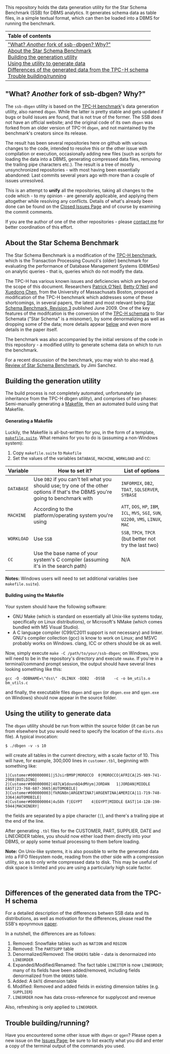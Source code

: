 This repository holds the data generation utility for the Star Schema Benchmark (SSB) for DBMS analytics. It generates schema data as table files, in a simple textual format, which can then be loaded into a DBMS for running the benchmark.

| Table of contents|
|:----------------|
| ["What? _Another_ fork of ssb-dbgen? Why?"](#another-fork)<br>  [About the Star Schema Benchmark](#about-ssb)<br> [Building the generation utility](#building)<br> [Using the utility to generate data](#using)<br> [Differences of the generated data from the TPC-H schema](#difference-from-tpch)<br>[Trouble building/running](#trouble)<br> |

## <a name="another-fork">"What? _Another_ fork of ssb-dbgen? Why?"</a>

The `ssb-dbgen` utility is based on the [TPC-H benchmark](http://tpc.org/tpch/)'s data generation utility, also named `dbgen`. While the latter is pretty stable and gets updated if bugs or build issues are found, that is not true of the former. The SSB does not have an official website; and the original code of its own `dbgen` was forked from an older version of TPC-H `dbgen`, and not maintained by the benchmark's creators since its release.

The result has been several repositories here on github with various changes to the code, intended to resolve this or the other issue with compilation or execution, occasionally adding new files (such as scripts for loading the data into a DBMS, generating compressed data files, removing the trailing pipe characters etc.). The result is a tree of mostly unsynchronized repositories - with most having been essentially abandoned: Last commits several years ago with more than a couple of issues unresolved.

This is an attempt to **unify** all the repositories, taking all changes to the code which - to my opinion - are generally applicable, and applying them altogether while resolving any conflicts. Details of what's already been done can be found on the [Closed Issues Page](https://github.com/eyalroz/ssb-dbgen/issues?q=is%3Aissue+is%3Aclosed) and of course by examining the commit comments.

If you are the author of one of the other repositories - please [contact me](mailto:eyalroz@technion.ac.il) for better coordination of this effort.

## <a name="about-ssb">About the Star Schema Benchmark</a>

The Star Schema Benchmark is a modification of the [TPC-H benchmark](http://tpc.org/tpch/), which is the Transaction Processing Council's (older) benchmark for evaluating the performance of Database Management Systems (DBMSes) on analytic queries - that is, queries which do not modify the data.

The TPC-H has various known issues and deficiencies which are beyond the scope of this document. Researchers [Patrick O'Neil](http://www.cs.umb.edu/~poneil/), [Betty O'Neil](http://www.cs.umb.edu/~eoneil/) and [Xuedong Chen](https://www.linkedin.com/in/xuedong-chen-18414ba/), from the University of Massachusats Boston, proposed a modification of the TPC-H benchmark which addresses some of these shortcomings, in several papers, the latest and most relevant being [Star Schema Benchmark, Revision 3](http://www.cs.umb.edu/~poneil/StarSchemaB.PDF) published June 2009. One of the key features of the modifcation is the conversion of the [TPC-H schemata](http://kejser.org/wp-content/uploads/2014/06/image_thumb2.png) to Star Schemata ("Star Schema" is a misnomer), by some denormalizing as well as dropping some of the data; more details appear <a href="#difference-from-tpch">below</a> and even more details in the paper itself.

The benchmark was also accompanied by the initial versions of the code in this repository - a modified utility to generate schema data on which to run the benchmark.

For a recent discussion of the benchmark, you may wish to also read [A Review of Star Schema Benchmark](https://arxiv.org/pdf/1606.00295.pdf), by Jimi Sanchez.

## <a name="building">Building the generation utility</a>

The build process is not completely automated, unfortunately (an inheritance from the TPC-H dbgen utility), and comprises of two phases: Semi-manually generating a [Makefile](https://en.wikipedia.org/wiki/Makefile), then an automated build using that Makefile.

#### Generating a Makefile

Luckily, the Makefile is all-but-written for you, in the form of a template, [`makefile.suite`](https://github.com/eyalroz/ssb-dbgen/blob/master/makefile.suite). What remains for you to do is (assuming a non-Windows system):

1. Copy `makefile.suite` to `Makefile`
2. Set the values of the variables `DATABASE`, `MACHINE`, `WORKLOAD` and `CC`:

|Variable   |How to set it?   | List of options |
|-----------|-----------------|-----------------|
| `DATABASE`  | Use `DB2` if you can't tell what you should use; try one of the other options if that's the DBMS you're going to benchmark with  | `INFORMIX`, `DB2`, `TDAT`, `SQLSERVER`, `SYBASE` |
| `MACHINE`  | According to the platform/operating system you're using  | `ATT`, `DOS`, `HP`, `IBM`, `ICL`, `MVS`, `SGI`, `SUN`, `U2200`, `VMS`, `LINUX`, `MAC` |
| `WORKLOAD`  | Use `SSB`   | `SSB`, `TPCH`, `TPCR` (but better not try the last two)
| `CC`  |  Use the base name of your system's C compiler (assuming it's in the search path)  | N/A |

<!--2. Set the value of the  variable to `DB2` - or, if you know what you're doing and you have a specific reason to do so, to one of the other databases in the commented list of possibilities.
3. Set `MACHINE` to the value closest to your platform (mostly commonly it's either `LINUX`, or `MAC`; Windows users - see note below)
4. Set `WORKLOAD` to `SSB` (theoretically, `TPCH` might also work and generate TPC-H data, but don't count on it)
5. Set your C compiler invocation string - either the base name if it's on your search path (e.g. `CC=gcc`) or a full pathname otherwise. -->


**Notes:** Windows users will need to set additional variables (see `makefile.suite`).

#### Building using the Makefile

Your system should have the following software:

* GNU Make (which is standard on essentially all Unix-like systems today, specifically on Linux distributions), or Microsoft's NMake (which comes bundled with MS Visual Studio).
* A C language compiler (C99/C2011 support is not necessary) and linker. GNU's compiler collection (gcc) is know to work on Linux; and MSVC probably works on Windows. clang, ICC or others should be ok as well.

Now, simply execute `make -C /path/to/your/ssb-dbgen`; on Windows, you will need to be in the repository's directory and execute `nmake`. If you're in a terminal/command prompt session, the output should have several lines looking something like this:
```
gcc -O -DDBNAME=\"dss\" -DLINUX -DDB2  -DSSB    -c -o bm_utils.o bm_utils.c
```
and finally, the executable files `dbgen` and `qgen` (or `dbgen.exe` and `qgen.exe` on Windows) should now appear in the source folder.

## <a name="using">Using the utility to generate data</a>

The `dbgen` utility should be run from within the source folder (it can be run from elsewhere but you would need to specify the location of the `dists.dss` file). A typical invocation:

    $ ./dbgen -v -s 10
    
will create all tables in the current directory, with a scale factor of 10. This will have, for example, 300,000 lines in `customer.tbl`, beginning with something like:
```
1|Customer#000000001|j5JsirBM9P|MOROCCO  0|MOROCCO|AFRICA|25-989-741-2988|BUILDING|
2|Customer#000000002|487LW1dovn6Q4dMVym|JORDAN   1|JORDAN|MIDDLE EAST|23-768-687-3665|AUTOMOBILE|
3|Customer#000000003|fkRGN8n|ARGENTINA7|ARGENTINA|AMERICA|11-719-748-3364|AUTOMOBILE|
4|Customer#000000004|4u58h f|EGYPT    4|EGYPT|MIDDLE EAST|14-128-190-5944|MACHINERY|
```
the fields are separated by a pipe character (`|`), and there's a trailing pipe at the end of the line. 

After generating `.tbl` files for the CUSTOMER, PART, SUPPLIER, DATE and LINEORDER tables, you should now either load them directly into your DBMS, or apply some textual processing to them before loading.

**Note:** On Unix-like systems, it is also possible to write the generated data into a FIFO filesystem node, reading from the other side with a compression utility, so as to only write compressed data to disk. This may be useful of disk space is limited and you are using a particularly high scale factor.

<br>

## <a name="difference-from-tpch">Differences of the generated data from the TPC-H schema</a>


For a detailed description of the differences betwen SSB data and its distributions, as well as motivation for the differences, please read the SSB's epoynmous [paper](http://www.cs.umb.edu/~poneil/StarSchemaB.PDF).

In a nutshell, the differences are as follows:

1. Removed: Snowflake tables such as `NATION` and `REGION`
2. Removed: The `PARTSUPP` table
3. Denormalized/Removed: The `ORDERS` table - data is denormaized into `LINEORDER`
4. Expanded/Modified/Renamed: The fact table `LINEITEM` is now `LINEORDER`; many of its fields have been added/removed, including fields denormalized from the `ORDERS` table.
5. Added: A `DATE` dimension table
6. Modified: Removed and added fields in existing dimension tables (e.g. `SUPPLIER`)
7. `LINEORDER` now has data cross-reference for supplycost and revenue 

Also, refreshing is only applied to `LINEORDER`.

## <a name="trouble">Trouble building/running?</a>
Have you encountered some other issue with `dbgen` or `qgen`? Please open a new issue on the [Issues Page](https://github.com/eyalroz/ssb-dbgen/issues); be sure to list exactly what you did and enter a copy of the terminal output of the commands you used.


